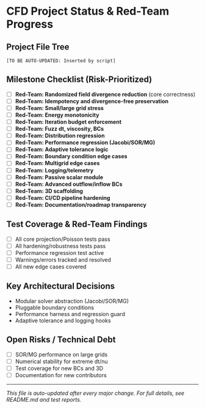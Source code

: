 # CFD Project Status & Red-Team Progress

## Project File Tree

```
[TO BE AUTO-UPDATED: Inserted by script]
```

## Milestone Checklist (Risk-Prioritized)

- [ ] **Red-Team: Randomized field divergence reduction** (core correctness)
- [ ] **Red-Team: Idempotency and divergence-free preservation**
- [ ] **Red-Team: Small/large grid stress**
- [ ] **Red-Team: Energy monotonicity**
- [ ] **Red-Team: Iteration budget enforcement**
- [ ] **Red-Team: Fuzz dt, viscosity, BCs**
- [ ] **Red-Team: Distribution regression**
- [ ] **Red-Team: Performance regression (Jacobi/SOR/MG)**
- [ ] **Red-Team: Adaptive tolerance logic**
- [ ] **Red-Team: Boundary condition edge cases**
- [ ] **Red-Team: Multigrid edge cases**
- [ ] **Red-Team: Logging/telemetry**
- [ ] **Red-Team: Passive scalar module**
- [ ] **Red-Team: Advanced outflow/inflow BCs**
- [ ] **Red-Team: 3D scaffolding**
- [ ] **Red-Team: CI/CD pipeline hardening**
- [ ] **Red-Team: Documentation/roadmap transparency**

## Test Coverage & Red-Team Findings

- [ ] All core projection/Poisson tests pass
- [ ] All hardening/robustness tests pass
- [ ] Performance regression test active
- [ ] Warnings/errors tracked and resolved
- [ ] All new edge cases covered

## Key Architectural Decisions

- Modular solver abstraction (Jacobi/SOR/MG)
- Pluggable boundary conditions
- Performance harness and regression guard
- Adaptive tolerance and logging hooks

## Open Risks / Technical Debt

- [ ] SOR/MG performance on large grids
- [ ] Numerical stability for extreme dt/nu
- [ ] Test coverage for new BCs and 3D
- [ ] Documentation for new contributors

---

*This file is auto-updated after every major change. For full details, see README.md and test reports.*
